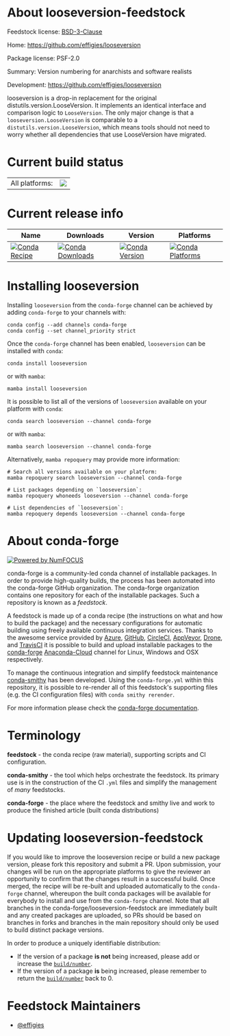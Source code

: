 About looseversion-feedstock
============================

Feedstock license: [BSD-3-Clause](https://github.com/conda-forge/looseversion-feedstock/blob/main/LICENSE.txt)

Home: https://github.com/effigies/looseversion

Package license: PSF-2.0

Summary: Version numbering for anarchists and software realists

Development: https://github.com/effigies/looseversion

looseversion is a drop-in replacement for the original distutils.version.LooseVersion.
It implements an identical interface and comparison logic to `LooseVersion`.
The only major change is that a `looseversion.LooseVersion` is comparable to a
`distutils.version.LooseVersion`, which means tools should not need to worry whether
all dependencies that use LooseVersion have migrated.


Current build status
====================


<table><tr><td>All platforms:</td>
    <td>
      <a href="https://dev.azure.com/conda-forge/feedstock-builds/_build/latest?definitionId=16262&branchName=main">
        <img src="https://dev.azure.com/conda-forge/feedstock-builds/_apis/build/status/looseversion-feedstock?branchName=main">
      </a>
    </td>
  </tr>
</table>

Current release info
====================

| Name | Downloads | Version | Platforms |
| --- | --- | --- | --- |
| [![Conda Recipe](https://img.shields.io/badge/recipe-looseversion-green.svg)](https://anaconda.org/conda-forge/looseversion) | [![Conda Downloads](https://img.shields.io/conda/dn/conda-forge/looseversion.svg)](https://anaconda.org/conda-forge/looseversion) | [![Conda Version](https://img.shields.io/conda/vn/conda-forge/looseversion.svg)](https://anaconda.org/conda-forge/looseversion) | [![Conda Platforms](https://img.shields.io/conda/pn/conda-forge/looseversion.svg)](https://anaconda.org/conda-forge/looseversion) |

Installing looseversion
=======================

Installing `looseversion` from the `conda-forge` channel can be achieved by adding `conda-forge` to your channels with:

```
conda config --add channels conda-forge
conda config --set channel_priority strict
```

Once the `conda-forge` channel has been enabled, `looseversion` can be installed with `conda`:

```
conda install looseversion
```

or with `mamba`:

```
mamba install looseversion
```

It is possible to list all of the versions of `looseversion` available on your platform with `conda`:

```
conda search looseversion --channel conda-forge
```

or with `mamba`:

```
mamba search looseversion --channel conda-forge
```

Alternatively, `mamba repoquery` may provide more information:

```
# Search all versions available on your platform:
mamba repoquery search looseversion --channel conda-forge

# List packages depending on `looseversion`:
mamba repoquery whoneeds looseversion --channel conda-forge

# List dependencies of `looseversion`:
mamba repoquery depends looseversion --channel conda-forge
```


About conda-forge
=================

[![Powered by
NumFOCUS](https://img.shields.io/badge/powered%20by-NumFOCUS-orange.svg?style=flat&colorA=E1523D&colorB=007D8A)](https://numfocus.org)

conda-forge is a community-led conda channel of installable packages.
In order to provide high-quality builds, the process has been automated into the
conda-forge GitHub organization. The conda-forge organization contains one repository
for each of the installable packages. Such a repository is known as a *feedstock*.

A feedstock is made up of a conda recipe (the instructions on what and how to build
the package) and the necessary configurations for automatic building using freely
available continuous integration services. Thanks to the awesome service provided by
[Azure](https://azure.microsoft.com/en-us/services/devops/), [GitHub](https://github.com/),
[CircleCI](https://circleci.com/), [AppVeyor](https://www.appveyor.com/),
[Drone](https://cloud.drone.io/welcome), and [TravisCI](https://travis-ci.com/)
it is possible to build and upload installable packages to the
[conda-forge](https://anaconda.org/conda-forge) [Anaconda-Cloud](https://anaconda.org/)
channel for Linux, Windows and OSX respectively.

To manage the continuous integration and simplify feedstock maintenance
[conda-smithy](https://github.com/conda-forge/conda-smithy) has been developed.
Using the ``conda-forge.yml`` within this repository, it is possible to re-render all of
this feedstock's supporting files (e.g. the CI configuration files) with ``conda smithy rerender``.

For more information please check the [conda-forge documentation](https://conda-forge.org/docs/).

Terminology
===========

**feedstock** - the conda recipe (raw material), supporting scripts and CI configuration.

**conda-smithy** - the tool which helps orchestrate the feedstock.
                   Its primary use is in the construction of the CI ``.yml`` files
                   and simplify the management of *many* feedstocks.

**conda-forge** - the place where the feedstock and smithy live and work to
                  produce the finished article (built conda distributions)


Updating looseversion-feedstock
===============================

If you would like to improve the looseversion recipe or build a new
package version, please fork this repository and submit a PR. Upon submission,
your changes will be run on the appropriate platforms to give the reviewer an
opportunity to confirm that the changes result in a successful build. Once
merged, the recipe will be re-built and uploaded automatically to the
`conda-forge` channel, whereupon the built conda packages will be available for
everybody to install and use from the `conda-forge` channel.
Note that all branches in the conda-forge/looseversion-feedstock are
immediately built and any created packages are uploaded, so PRs should be based
on branches in forks and branches in the main repository should only be used to
build distinct package versions.

In order to produce a uniquely identifiable distribution:
 * If the version of a package **is not** being increased, please add or increase
   the [``build/number``](https://docs.conda.io/projects/conda-build/en/latest/resources/define-metadata.html#build-number-and-string).
 * If the version of a package **is** being increased, please remember to return
   the [``build/number``](https://docs.conda.io/projects/conda-build/en/latest/resources/define-metadata.html#build-number-and-string)
   back to 0.

Feedstock Maintainers
=====================

* [@effigies](https://github.com/effigies/)

